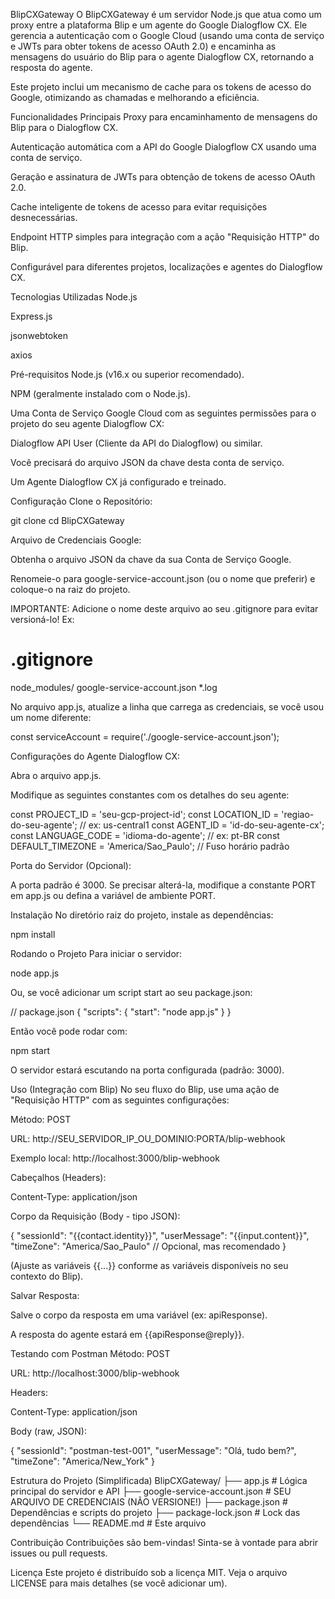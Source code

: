 BlipCXGateway
O BlipCXGateway é um servidor Node.js que atua como um proxy entre a plataforma Blip e um agente do Google Dialogflow CX. Ele gerencia a autenticação com o Google Cloud (usando uma conta de serviço e JWTs para obter tokens de acesso OAuth 2.0) e encaminha as mensagens do usuário do Blip para o agente Dialogflow CX, retornando a resposta do agente.

Este projeto inclui um mecanismo de cache para os tokens de acesso do Google, otimizando as chamadas e melhorando a eficiência.

Funcionalidades Principais
Proxy para encaminhamento de mensagens do Blip para o Dialogflow CX.

Autenticação automática com a API do Google Dialogflow CX usando uma conta de serviço.

Geração e assinatura de JWTs para obtenção de tokens de acesso OAuth 2.0.

Cache inteligente de tokens de acesso para evitar requisições desnecessárias.

Endpoint HTTP simples para integração com a ação "Requisição HTTP" do Blip.

Configurável para diferentes projetos, localizações e agentes do Dialogflow CX.

Tecnologias Utilizadas
Node.js

Express.js

jsonwebtoken

axios

Pré-requisitos
Node.js (v16.x ou superior recomendado).

NPM (geralmente instalado com o Node.js).

Uma Conta de Serviço Google Cloud com as seguintes permissões para o projeto do seu agente Dialogflow CX:

Dialogflow API User (Cliente da API do Dialogflow) ou similar.

Você precisará do arquivo JSON da chave desta conta de serviço.

Um Agente Dialogflow CX já configurado e treinado.

Configuração
Clone o Repositório:

git clone <url-do-seu-repositorio>
cd BlipCXGateway 

Arquivo de Credenciais Google:

Obtenha o arquivo JSON da chave da sua Conta de Serviço Google.

Renomeie-o para google-service-account.json (ou o nome que preferir) e coloque-o na raiz do projeto.

IMPORTANTE: Adicione o nome deste arquivo ao seu .gitignore para evitar versioná-lo! Ex:

# .gitignore
node_modules/
google-service-account.json 
*.log

No arquivo app.js, atualize a linha que carrega as credenciais, se você usou um nome diferente:

const serviceAccount = require('./google-service-account.json'); 

Configurações do Agente Dialogflow CX:

Abra o arquivo app.js.

Modifique as seguintes constantes com os detalhes do seu agente:

const PROJECT_ID = 'seu-gcp-project-id'; 
const LOCATION_ID = 'regiao-do-seu-agente'; // ex: us-central1
const AGENT_ID = 'id-do-seu-agente-cx'; 
const LANGUAGE_CODE = 'idioma-do-agente';   // ex: pt-BR
const DEFAULT_TIMEZONE = 'America/Sao_Paulo'; // Fuso horário padrão

Porta do Servidor (Opcional):

A porta padrão é 3000. Se precisar alterá-la, modifique a constante PORT em app.js ou defina a variável de ambiente PORT.

Instalação
No diretório raiz do projeto, instale as dependências:

npm install

Rodando o Projeto
Para iniciar o servidor:

node app.js

Ou, se você adicionar um script start ao seu package.json:

// package.json
{
  "scripts": {
    "start": "node app.js"
  }
}

Então você pode rodar com:

npm start

O servidor estará escutando na porta configurada (padrão: 3000).

Uso (Integração com Blip)
No seu fluxo do Blip, use uma ação de "Requisição HTTP" com as seguintes configurações:

Método: POST

URL: http://SEU_SERVIDOR_IP_OU_DOMINIO:PORTA/blip-webhook

Exemplo local: http://localhost:3000/blip-webhook

Cabeçalhos (Headers):

Content-Type: application/json

Corpo da Requisição (Body - tipo JSON):

{
  "sessionId": "{{contact.identity}}", 
  "userMessage": "{{input.content}}",
  "timeZone": "America/Sao_Paulo" // Opcional, mas recomendado
}

(Ajuste as variáveis {{...}} conforme as variáveis disponíveis no seu contexto do Blip).

Salvar Resposta:

Salve o corpo da resposta em uma variável (ex: apiResponse).

A resposta do agente estará em {{apiResponse@reply}}.

Testando com Postman
Método: POST

URL: http://localhost:3000/blip-webhook

Headers:

Content-Type: application/json

Body (raw, JSON):

{
  "sessionId": "postman-test-001",
  "userMessage": "Olá, tudo bem?",
  "timeZone": "America/New_York"
}

Estrutura do Projeto (Simplificada)
BlipCXGateway/
├── app.js                     # Lógica principal do servidor e API
├── google-service-account.json # SEU ARQUIVO DE CREDENCIAIS (NÃO VERSIONE!)
├── package.json               # Dependências e scripts do projeto
├── package-lock.json          # Lock das dependências
└── README.md                  # Este arquivo

Contribuição
Contribuições são bem-vindas! Sinta-se à vontade para abrir issues ou pull requests.

Licença
Este projeto é distribuído sob a licença MIT. Veja o arquivo LICENSE para mais detalhes (se você adicionar um).
